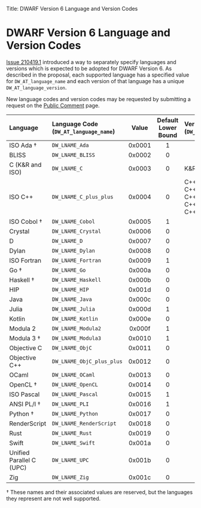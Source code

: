 Title: DWARF Version 6 Language and Version Codes

# DWARF Version 6 Language and Version Codes

[Issue 210419.1](issues/210419.1.html)
introduced a way to separately specify languages and versions which is
expected to be adopted for DWARF Version 6.
As described in the proposal, each supported language has a specified
value for `DW_AT_language_name` and each version of that language has a
unique `DW_AT_language_version`.

New language codes and version codes may be requested by submitting a
request on the [Public Comment](comment.html) page.

|Language                |Language Code (`DW_AT_language_name`)|Value |Default Lower Bound|Version Codes (`DW_AT_language_version`)|
|:-----------------------|:------------------------------------|:----:|:-----------------:|:---------------------------------------|
|ISO Ada †               |`DW_LNAME_Ada`                       |0x0001|1                  |                                        |
|BLISS                   |`DW_LNAME_BLISS`                     |0x0002|0                  |                                        |
|C (K&R and ISO)         |`DW_LNAME_C`                         |0x0003|0                  |K&R 000000                              |
|ISO C++                 |`DW_LNAME_C_plus_plus`               |0x0004|0                  |C++98 199711<br>C++11 201103<br>C++14 201402<br>C++17 201703<br>C++20 202002|
|ISO Cobol †             |`DW_LNAME_Cobol`                     |0x0005|1                  |                                        |
|Crystal                 |`DW_LNAME_Crystal`                   |0x0006|0                  |                                        |
|D                       |`DW_LNAME_D`                         |0x0007|0                  |                                        |
|Dylan                   |`DW_LNAME_Dylan`                     |0x0008|0                  |                                        |
|ISO Fortran             |`DW_LNAME_Fortran`                   |0x0009|1                  |                                        |
|Go †                    |`DW_LNAME_Go`                        |0x000a|0                  |                                        |
|Haskell †               |`DW_LNAME_Haskell`                   |0x000b|0                  |                                        |
|HIP                     |`DW_LNAME_HIP`                       |0x001d|0                  |                                        |
|Java                    |`DW_LNAME_Java`                      |0x000c|0                  |                                        |
|Julia                   |`DW_LNAME_Julia`                     |0x000d|1                  |                                        |
|Kotlin                  |`DW_LNAME_Kotlin`                    |0x000e|0                  |                                        |
|Modula 2                |`DW_LNAME_Modula2`                   |0x000f|1                  |                                        |
|Modula 3 †              |`DW_LNAME_Modula3`                   |0x0010|1                  |                                        |
|Objective C             |`DW_LNAME_ObjC`                      |0x0011|0                  |                                        |
|Objective C++           |`DW_LNAME_ObjC_plus_plus`            |0x0012|0                  |                                        |
|OCaml                   |`DW_LNAME_OCaml`                     |0x0013|0                  |                                        |
|OpenCL †                |`DW_LNAME_OpenCL`                    |0x0014|0                  |                                        |
|ISO Pascal              |`DW_LNAME_Pascal`                    |0x0015|1                  |                                        |
|ANSI PL/I †             |`DW_LNAME_PLI`                       |0x0016|1                  |                                        |
|Python †                |`DW_LNAME_Python`                    |0x0017|0                  |                                        |
|RenderScript            |`DW_LNAME_RenderScript`              |0x0018|0                  |                                        |
|Rust                    |`DW_LNAME_Rust`                      |0x0019|0                  |                                        |
|Swift                   |`DW_LNAME_Swift`                     |0x001a|0                  |                                        |
|Unified Parallel C (UPC)|`DW_LNAME_UPC`                       |0x001b|0                  |                                        |
|Zig                     |`DW_LNAME_Zig`                       |0x001c|0                  |                                        |

† These names and their associated values are reserved, but
the languages they represent are not well supported.
